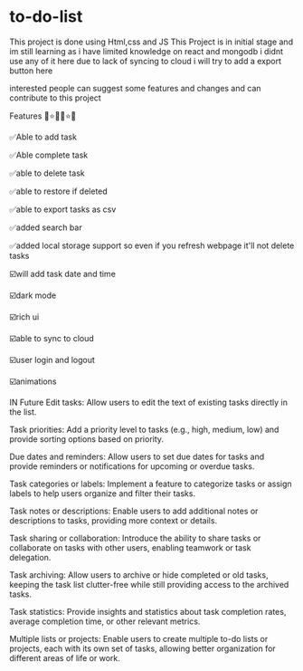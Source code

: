 # to-do-list
This project is done using Html,css and JS
This Project is in initial stage and im still learning
as i have limited knowledge on react and mongodb i didnt use any of it here 
due to lack of syncing to cloud i will try to add a export button here

interested people can suggest some features and changes and can contribute to this project

Features 🌟⭐✨🌟⭐✨

✅Able to add task

✅Able complete task

✅able to delete task

✅able to restore if deleted

✅able to export tasks as csv

✅added search bar

✅added local storage support so even if you refresh webpage it'll not delete tasks

☑️will add task date and time

☑️dark mode

☑️rich ui

☑️able to sync to cloud

☑️user login and logout

☑️animations

IN Future
Edit tasks: Allow users to edit the text of existing tasks directly in the list.

Task priorities: Add a priority level to tasks (e.g., high, medium, low) and provide sorting options based on priority.

Due dates and reminders: Allow users to set due dates for tasks and provide reminders or notifications for upcoming or overdue tasks.

Task categories or labels: Implement a feature to categorize tasks or assign labels to help users organize and filter their tasks.

Task notes or descriptions: Enable users to add additional notes or descriptions to tasks, providing more context or details.

Task sharing or collaboration: Introduce the ability to share tasks or collaborate on tasks with other users, enabling teamwork or task delegation.

Task archiving: Allow users to archive or hide completed or old tasks, keeping the task list clutter-free while still providing access to the archived tasks.

Task statistics: Provide insights and statistics about task completion rates, average completion time, or other relevant metrics.

Multiple lists or projects: Enable users to create multiple to-do lists or projects, each with its own set of tasks, allowing better organization for different areas of life or work.
